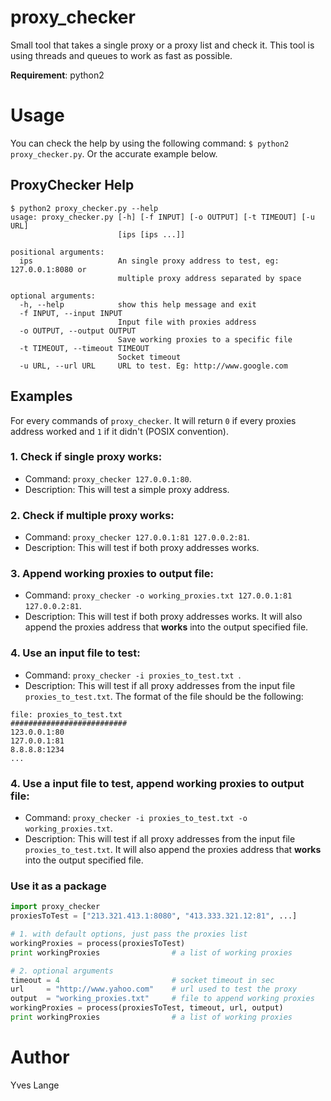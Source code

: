 # proxy_checker
Small tool that takes a single proxy or a proxy list and check it. This tool is using threads
and queues to work as fast as possible.

**Requirement**: python2

# Usage
You can check the help by using the following command: `$ python2 proxy_checker.py`.
Or the accurate example below.

## ProxyChecker Help

```
$ python2 proxy_checker.py --help
usage: proxy_checker.py [-h] [-f INPUT] [-o OUTPUT] [-t TIMEOUT] [-u URL]
                        [ips [ips ...]]

positional arguments:
  ips                   An single proxy address to test, eg: 127.0.0.1:8080 or
                        multiple proxy address separated by space

optional arguments:
  -h, --help            show this help message and exit
  -f INPUT, --input INPUT
                        Input file with proxies address
  -o OUTPUT, --output OUTPUT
                        Save working proxies to a specific file
  -t TIMEOUT, --timeout TIMEOUT
                        Socket timeout
  -u URL, --url URL     URL to test. Eg: http://www.google.com
```

## Examples
For every commands of `proxy_checker`. It will return `0` if every proxies address worked and `1` if
it didn't (POSIX convention).

### 1. Check if single proxy works:
* Command: `proxy_checker 127.0.0.1:80`.
* Description: This will test a simple proxy address.

### 2. Check if multiple proxy works:
* Command: `proxy_checker 127.0.0.1:81 127.0.0.2:81`.
* Description: This will test if both proxy addresses works.

### 3. Append working proxies to output file:
* Command: `proxy_checker -o working_proxies.txt 127.0.0.1:81 127.0.0.2:81`.
* Description: This will test if both proxy addresses works.
It will also append the proxies address that **works** into the output specified file.

### 4. Use an input file to test:
* Command: `proxy_checker -i proxies_to_test.txt `.
* Description: This will test if all proxy addresses from the input file `proxies_to_test.txt`.
The format of the file should be the following:
```
file: proxies_to_test.txt
##########################
123.0.0.1:80
127.0.0.1:81
8.8.8.8:1234
...
```

### 4. Use a input file to test, append working proxies to output file:
* Command: `proxy_checker -i proxies_to_test.txt -o working_proxies.txt`.
* Description: This will test if all proxy addresses from the input file `proxies_to_test.txt`.
It will also append the proxies address that **works** into the output specified file.

### Use it as a package
```python
import proxy_checker
proxiesToTest = ["213.321.413.1:8080", "413.333.321.12:81", ...]

# 1. with default options, just pass the proxies list
workingProxies = process(proxiesToTest)
print workingProxies                # a list of working proxies

# 2. optional arguments
timeout = 4                         # socket timeout in sec
url     = "http://www.yahoo.com"    # url used to test the proxy
output  = "working_proxies.txt"     # file to append working proxies
workingProxies = process(proxiesToTest, timeout, url, output)
print workingProxies                # a list of working proxies
```

# Author
Yves Lange
